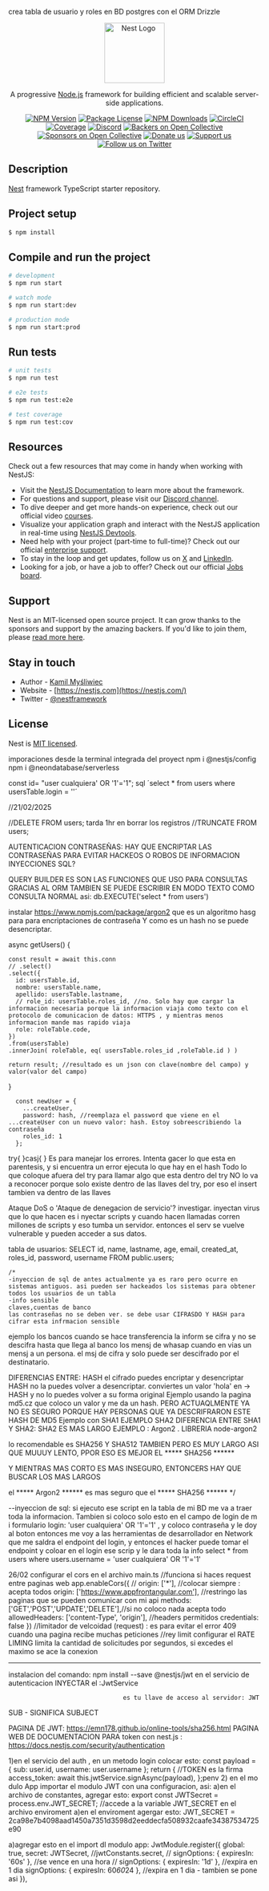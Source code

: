crea tabla de usuario y roles en BD postgres con el ORM Drizzle
<p align="center">
  <a href="http://nestjs.com/" target="blank"><img src="https://nestjs.com/img/logo-small.svg" width="120" alt="Nest Logo" /></a>
</p>

[circleci-image]: https://img.shields.io/circleci/build/github/nestjs/nest/master?token=abc123def456
[circleci-url]: https://circleci.com/gh/nestjs/nest

  <p align="center">A progressive <a href="http://nodejs.org" target="_blank">Node.js</a> framework for building efficient and scalable server-side applications.</p>
    <p align="center">
<a href="https://www.npmjs.com/~nestjscore" target="_blank"><img src="https://img.shields.io/npm/v/@nestjs/core.svg" alt="NPM Version" /></a>
<a href="https://www.npmjs.com/~nestjscore" target="_blank"><img src="https://img.shields.io/npm/l/@nestjs/core.svg" alt="Package License" /></a>
<a href="https://www.npmjs.com/~nestjscore" target="_blank"><img src="https://img.shields.io/npm/dm/@nestjs/common.svg" alt="NPM Downloads" /></a>
<a href="https://circleci.com/gh/nestjs/nest" target="_blank"><img src="https://img.shields.io/circleci/build/github/nestjs/nest/master" alt="CircleCI" /></a>
<a href="https://coveralls.io/github/nestjs/nest?branch=master" target="_blank"><img src="https://coveralls.io/repos/github/nestjs/nest/badge.svg?branch=master#9" alt="Coverage" /></a>
<a href="https://discord.gg/G7Qnnhy" target="_blank"><img src="https://img.shields.io/badge/discord-online-brightgreen.svg" alt="Discord"/></a>
<a href="https://opencollective.com/nest#backer" target="_blank"><img src="https://opencollective.com/nest/backers/badge.svg" alt="Backers on Open Collective" /></a>
<a href="https://opencollective.com/nest#sponsor" target="_blank"><img src="https://opencollective.com/nest/sponsors/badge.svg" alt="Sponsors on Open Collective" /></a>
  <a href="https://paypal.me/kamilmysliwiec" target="_blank"><img src="https://img.shields.io/badge/Donate-PayPal-ff3f59.svg" alt="Donate us"/></a>
    <a href="https://opencollective.com/nest#sponsor"  target="_blank"><img src="https://img.shields.io/badge/Support%20us-Open%20Collective-41B883.svg" alt="Support us"></a>
  <a href="https://twitter.com/nestframework" target="_blank"><img src="https://img.shields.io/twitter/follow/nestframework.svg?style=social&label=Follow" alt="Follow us on Twitter"></a>
</p>
  <!--[![Backers on Open Collective](https://opencollective.com/nest/backers/badge.svg)](https://opencollective.com/nest#backer)
  [![Sponsors on Open Collective](https://opencollective.com/nest/sponsors/badge.svg)](https://opencollective.com/nest#sponsor)-->

## Description

[Nest](https://github.com/nestjs/nest) framework TypeScript starter repository.

## Project setup

```bash
$ npm install
```

## Compile and run the project

```bash
# development
$ npm run start

# watch mode
$ npm run start:dev

# production mode
$ npm run start:prod
```

## Run tests

```bash
# unit tests
$ npm run test

# e2e tests
$ npm run test:e2e

# test coverage
$ npm run test:cov
```

## Resources

Check out a few resources that may come in handy when working with NestJS:

- Visit the [NestJS Documentation](https://docs.nestjs.com) to learn more about the framework.
- For questions and support, please visit our [Discord channel](https://discord.gg/G7Qnnhy).
- To dive deeper and get more hands-on experience, check out our official video [courses](https://courses.nestjs.com/).
- Visualize your application graph and interact with the NestJS application in real-time using [NestJS Devtools](https://devtools.nestjs.com).
- Need help with your project (part-time to full-time)? Check out our official [enterprise support](https://enterprise.nestjs.com).
- To stay in the loop and get updates, follow us on [X](https://x.com/nestframework) and [LinkedIn](https://linkedin.com/company/nestjs).
- Looking for a job, or have a job to offer? Check out our official [Jobs board](https://jobs.nestjs.com).

## Support

Nest is an MIT-licensed open source project. It can grow thanks to the sponsors and support by the amazing backers. If you'd like to join them, please [read more here](https://docs.nestjs.com/support).

## Stay in touch

- Author - [Kamil Myśliwiec](https://twitter.com/kammysliwiec)
- Website - [https://nestjs.com](https://nestjs.com/)
- Twitter - [@nestframework](https://twitter.com/nestframework)

## License

Nest is [MIT licensed](https://github.com/nestjs/nest/blob/master/LICENSE).

imporaciones desde la terminal integrada del proyect
npm i @nestjs/config
npm i @neondatabase/serverless

<!-- curso -->
const id= "user cualquiera' OR '1'='1";
sql ´select * from users where usersTable.login = ''´ 

//21/02/2025

//DELETE FROM users;  tarda 1hr en borrar los registros
//TRUNCATE FROM users;  


AUTENTICACION
CONTRASEÑAS: HAY QUE ENCRIPTAR LAS CONTRASEÑAS PARA EVITAR HACKEOS O ROBOS DE INFORMACION
INYECCIONES SQL? 

QUERY BUILDER ES  SON LAS FUNCIONES QUE USO PARA CONSULTAS GRACIAS AL ORM
TAMBIEN SE PUEDE ESCRIBIR EN MODO TEXTO COMO CONSULTA NORMAL asi: db.EXECUTE('select * from users') 

instalar  https://www.npmjs.com/package/argon2 que es un algoritmo hasg para para encriptaciones de contraseña Y como es un hash no se puede desencriptar.

  async getUsers() {
    
    const result = await this.conn
    // .select()
    .select({
      id: usersTable.id,
      nombre: usersTable.name,
      apellido: usersTable.lastname,
      // role_id: usersTable.roles_id, //no. Solo hay que cargar la informacion necesaria porque la informacion viaja como texto con el protocolo de comunicacion de datos: HTTPS , y mientras menos informacion mande mas rapido viaja
      role: roleTable.code,
    })
    .from(usersTable)
    .innerJoin( roleTable, eq( usersTable.roles_id ,roleTable.id ) )

    return result; //resultado es un json con clave(nombre del campo) y valor(valor del campo)
  }

      const newUser = {
        ...createUser,
        password: hash, //reemplaza el password que viene en el ...createUser con un nuevo valor: hash. Estoy sobreescribiendo la contraseña
        roles_id: 1
      };

try{
}casj{
}
Es para  manejar los errores.
Intenta gacer lo que esta en parentesis, y si encuentra un error ejecuta lo que hay en el hash
Todo lo que coloque afuera del try para llamar algo que esta dentro del try NO lo va a reconocer porque solo existe dentro de las llaves del try, por eso el insert tambien va dentro de las llaves


Ataque DoS o 'Ataque de denegacion de servicio'? investigar. inyectan virus que lo que hacen es i nyectar scripts y cuando hacen llamadas corren millones de scripts y eso tumba un servidor. entonces el serv se vuelve vulnerable y pueden acceder a sus datos.

<!-- curso -->
tabla de usuarios:
SELECT id, name, lastname, age, email, created_at, roles_id, password, username
	FROM public.users;
	
	/*
	-inyeccion de sql de antes actualmente ya es raro pero ocurre en sistemas antiguos. asi pueden ser hackeados los sistemas para obtener todos los usuarios de un tabla
	-info sensible
	claves,cuentas de banco
	las contraseñas no se deben ver. se debe usar CIFRASDO Y HASH para cifrar esta infrmacion sensible
ejemplo los bancos cuando se hace transferencia la inform se cifra y no se descifra hasta que llega al banco
los mensj de whasap cuando en vias un  mensj a un persona. el msj de cifra y solo puede ser descifrado por el destinatario.

DIFERENCIAS ENTRE:
HASH
el cifrado puedes encriptar y desencriptar
HASH
no la puedes volver a desencriptar.
conviertes un valor 'hola' en -> HASH y no lo puedes volver a su forma original
Ejemplo usando la pagina md5.cz que coloco un valor y me da un hash. PERO ACTUAQLMENTE YA NO ES SEGURO PORQUE HAY PERSONAS QUE YA DESCRIFRARON ESTE HASH DE MD5
Ejemplo con SHA1
EJEMPLO SHA2
DIFERENCIA ENTRE SHA1 Y SHA2: SHA2 ES MAS LARGO
EJEMPLO : Argon2 . LIBRERIA node-argon2

lo recomendable es SHA256  Y SHA512 TAMBIEN PERO ES MUY LARGO ASI QUE MUUUY LENTO, PPOR ESO ES MEJOR EL ***** SHA256 ******

Y MIENTRAS MAS CORTO ES MAS INSEGURO, ENTONCERS HAY QUE BUSCAR LOS MAS LARGOS

el ***** Argon2 ****** es mas seguro que el ***** SHA256 ******
*/

--inyeccion de sql: si ejecuto ese script en la tabla de mi BD me va a traer toda la informacion. Tambien si coloco solo esto en el campo de login de m i formulario login:  'user cualquiera' OR '1'='1' , y coloco contraseña y le doy al boton entonces me voy a las herramientas de desarrollador en Network que me saldra el endpoint del login, y entonces el hacker puede tomar el endpoint y coloar en el login ese scrip y le dara toda la info
	select * from users where users.username = 'user cualquiera' OR '1'='1'

  26/02
  configurar el cors en el archivo main.ts
  //funciona si haces request entre paginas web
  app.enableCors({
    // origin: ['*'], //colocar siempre : acepta todos
    origin: ['https://www.appfrontangular.com'], //restringo las paginas que se pueden comunicar con mi api
    methods: ['GET','POST','UPDATE','DELETE'],//si no coloco nada acepta todo
    allowedHeaders: ['content-Type', 'origin'], //headers permitidos
    credentials: false
  })
//limitador de velcoidad (request) : es para evitar el error 409 cuando una pagina recibe muchas peticiones
//rey limit configurar el RATE LIMING limita la cantidad de solicitudes por segundos, si excedes el maximo se ace la conexion

*******************
  instalacion del comando: npm install --save @nestjs/jwt
  en el servicio de autenticacion INYECTAR el :JwtService

                                    es tu llave de acceso al servidor: JWT
SUB - SIGNIFICA SUBJECT 

PAGINA DE JWT: https://emn178.github.io/online-tools/sha256.html
PAGINA WEB DE DOCUMENTACION PARA token con nest.js : https://docs.nestjs.com/security/authentication

1)en el servicio del auth , en un metodo login colocar esto:
            const payload = { sub: user.id, username: user.username };
            return { //TOKEN  es la firma 
              access_token: await this.jwtService.signAsync(payload),
            };penv
2) en el mo dulo App importar el modulo JWT con una configuracion, asi:
a)en el archivo de constantes, agregar esto:
export const JWTSecret = process.env.JWT_SECRET; //accede a la variable JWT_SECRET en el archivo enviroment
a)en el enviroment agergar esto: 
JWT_SECRET = 2ca98e7b4098aad1450a7351d3598d2eeddecfa508932caafe34387534725e90 

a)agregar esto en el import dl modulo app:
    JwtModule.register({
      global: true,
      secret: JWTSecret, //jwtConstants.secret,
      // signOptions: { expiresIn: '60s' }, //se vence en una hora
      // signOptions: { expiresIn: '1d' }, //expira en 1 dia
      signOptions: { expiresIn: 60*60*24 },  //expira en 1 dia - tambien se pone asi
    }),
  